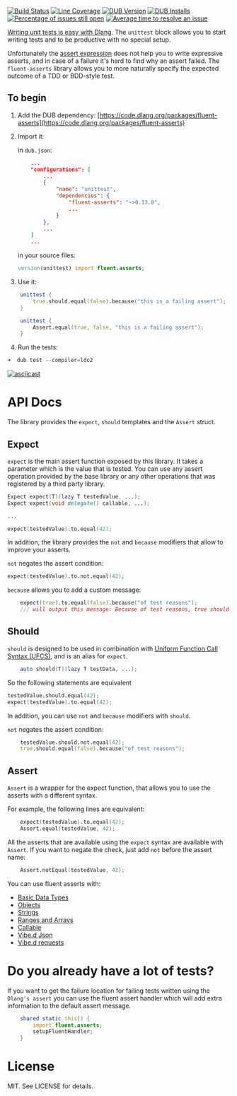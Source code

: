 [![Build Status](https://travis-ci.org/gedaiu/fluent-asserts.svg?branch=master)](https://travis-ci.org/gedaiu/fluent-asserts)
[![Line Coverage](https://szabobogdan3.gitlab.io/fluent-asserts-coverage/coverage-shield.svg)](https://szabobogdan3.gitlab.io/fluent-asserts-coverage/)
[![DUB Version](https://img.shields.io/dub/v/fluent-asserts.svg)](https://code.dlang.org/packages/fluent-asserts)
[![DUB Installs](https://img.shields.io/dub/dt/fluent-asserts.svg)](https://code.dlang.org/packages/fluent-asserts)
[![Percentage of issues still open](http://isitmaintained.com/badge/open/gedaiu/fluent-asserts.svg)](http://isitmaintained.com/project/gedaiu/fluent-asserts "Percentage of issues still open")
[![Average time to resolve an issue](http://isitmaintained.com/badge/resolution/gedaiu/fluent-asserts.svg)](http://isitmaintained.com/project/gedaiu/fluent-asserts "Average time to resolve an issue")

[Writing unit tests is easy with Dlang](https://dlang.org/spec/unittest.html). The `unittest` block allows you to start writing tests and to be productive with no special setup.

Unfortunately the [assert expression](https://dlang.org/spec/expression.html#AssertExpression) does not help you to write expressive asserts, and in case of a failure it's hard to find why an assert failed. The `fluent-asserts` library allows you to more naturally specify the expected outcome of a TDD or BDD-style test.

## To begin

1. Add the DUB dependency:
[https://code.dlang.org/packages/fluent-asserts](https://code.dlang.org/packages/fluent-asserts)

2. Import it:

    in `dub.json`:
    ```json
        ...
        "configurations": [
            ...
            {
                "name": "unittest",
                "dependencies": {
                    "fluent-asserts": "~>0.13.0",
                    ...
                }
            },
            ...
        ]
        ...
    ```

    in your source files:
    ```D
    version(unittest) import fluent.asserts;
    ```

3. Use it:
```D
    unittest {
        true.should.equal(false).because("this is a failing assert");
    }

    unittest {
        Assert.equal(true, false, "this is a failing assert");
    }
```

4. Run the tests:
```D
➜  dub test --compiler=ldc2
```

[![asciicast](https://asciinema.org/a/9x0suc3hanpe67uegtster7o1.png)](https://asciinema.org/a/9x0suc3hanpe67uegtster7o1)

# API Docs

The library provides the `expect`, `should` templates and the `Assert` struct.


## Expect

`expect` is the main assert function exposed by this library. It takes a parameter which is the value that is tested. You can
use any assert operation provided by the base library or any other operations that was registered by a third party library.

```D
Expect expect(T)(lazy T testedValue, ...);
Expect expect(void delegate() callable, ...);

...

expect(testedValue).to.equal(42);
```

In addition, the library provides the `not` and `because` modifiers that allow to improve your asserts.

`not` negates the assert condition:

```D
expect(testedValue).to.not.equal(42);
```

`because` allows you to add a custom message:

```D
    expect(true).to.equal(false).because("of test reasons");
    /// will output this message: Because of test reasons, true should equal `false`.
```


## Should

`should` is designed to be used in combination with [Uniform Function Call Syntax (UFCS)](https://dlang.org/spec/function.html#pseudo-member), and
is an alias for `expect`.

```D
    auto should(T)(lazy T testData, ...);
```

So the following statements are equivalent

```D
testedValue.should.equal(42);
expect(testedValue).to.equal(42);
```

In addition, you can use `not` and `because` modifiers with `should`.

`not` negates the assert condition:

```D
    testedValue.should.not.equal(42);
    true.should.equal(false).because("of test reasons");
```

## Assert

`Assert` is a wrapper for the expect function, that allows you to use the asserts with a different syntax.

For example, the following lines are equivalent:
```D
    expect(testedValue).to.equal(42);
    Assert.equal(testedValue, 42);
```

All the asserts that are available using the `expect` syntax are available with `Assert`. If you want to negate the check,
just add `not` before the assert name:

```D
    Assert.notEqual(testedValue, 42);
```

You can use fluent asserts with:

- [Basic Data Types](api/basic.md)
- [Objects](api/objects.md)
- [Strings](api/strings.md)
- [Ranges and Arrays](api/ranges.md)
- [Callable](api/callable.md)
- [Vibe.d Json](api/vibe-json.md)
- [Vibe.d requests](api/vibe-requests.md)

# Do you already have a lot of tests?

If you want to get the failure location for failing tests written using the `Dlang's assert` you can use the
fluent assert handler which will add extra information to the default assert message.

```D
    shared static this() {
        import fluent.asserts;
        setupFluentHandler;
    }
```

# License

MIT. See LICENSE for details.
